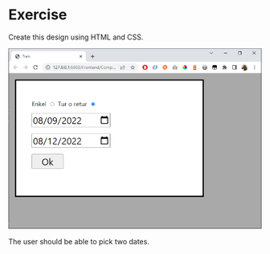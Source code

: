# Exercise

Create this design using HTML and CSS.

![](exercise.png)

The user should be able to pick two dates.

